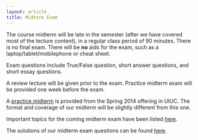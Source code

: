 ```yaml
---
layout: article
title: Midterm Exam
---
```


The course midterm will be late in the semester (after we have covered most of the lecture content), in a regular class period of 90 minutes. There is no final exam. There will be **no** aids for the exam, such as a laptop/tablet/mobilephone or cheat sheet.

Exam questions include True/False question, short answer questions, and short essay questions. 

A review lecture will be given prior to the exam. Practice midterm exam will be provided one week before the exam.

A [practice midterm]({{site.baseurl}}/practice-midterm.html) is provided from the Spring 2014 offering in UIUC. The format and coverage of our midterm will be slightly different from this one.  

Important topics for the coming midterm exam have been listed [here]({{site.baseurl}}/midterm-list.html).  

The solutions of our midterm exam questions can be found [here]({{site.baseurl}}/docs/PDFs/midterm-solution.pdf).

